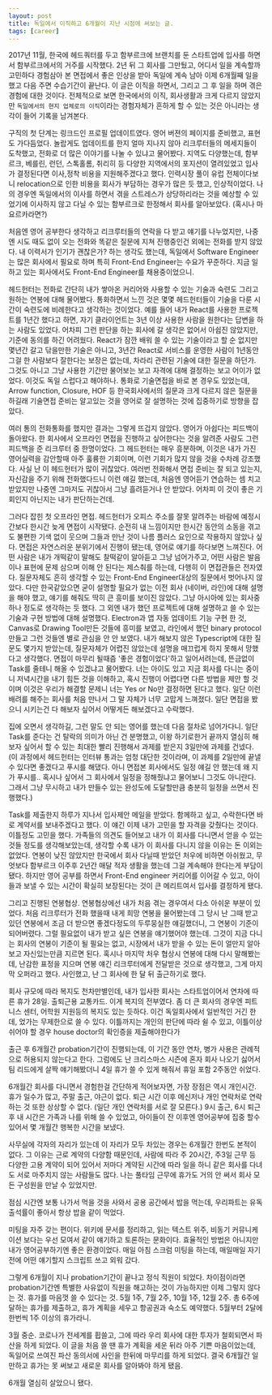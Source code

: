 ```yaml
---
layout: post
title: 독일에서 이직하고 6개월이 지난 시점에 써보는 글.
tags: [career]
---
```


2017년 11월, 한국에 헤드쿼터를 두고 함부르크에 브랜치를 둔 스타트업에 입사를 하면서 함부르크에서의 거주를 시작했다. 2년 뒤 그 회사를 그만뒀고, 어디서 일을 계속할까 고민하다 경험삼아 본 면접에서 좋은 인상을 받아 독일에 계속 남아 이제 6개월째 일을 했고 다음 주면 수습기간이 끝난다. 이 글은 이직을 하면서, 그리고 그 후 일을 하며 겪은 경험에 대한 것이다. 전체적으로 보면 한국에서의 이직, 회사생활과 크게 다르지 않았지만 `독일에서의 현지 업체로의 이직`이라는 경험자체가 흔하게 할 수 있는 것은 아니라는 생각이 들어 기록을 남겨본다.

구직의 첫 단계는 링크드인 프로필 업데이트였다. 영어 버젼의 페이지를 준비했고, 표현도 가다듬었다. 놀랍게도 업데이트를 한지 얼마 지나지 않아 리크루터들의 메세지들이 도착했고, 전화로 더 많은 이야기를 나눌 수 있냐고 물어봤다. 지역도 다양했는데, 함부르크, 베를린, 런던, 스톡홀롬, 취리히 등 다양한 지역에서의 포지션이 열려있었고 입사가 결정된다면 이사,정착 비용을 지원해주겠다고 했다. 인력시장 풀이 유럽 전체이다보니 relocation으로 인한 비용을 회사가 부담하는 경우가 많은 듯 했고, 인상적이었다. 나의 경우엔 독일에서의 이사를 하면서 겪을 스트레스가 상당하리라는 것을 예상할 수 있었기에 이사하지 않고 다닐 수 있는 함부르크로 한정해서 회사를 알아보았다. (혹시나 마요르카라면?)

처음엔 영어 공부한다 생각하고 리크루터들의 연락을 다 받고 얘기를 나누었지만, 나중엔 시도 때도 없이 오는 전화와 똑같은 질문에 지쳐 진행중인건 외에는 전화를 받지 않았다. 내 이력서가 인기가 괜찮은가? 하는 생각도 했는데, 독일에서 Software Engineer는 많은 회사에서 필요로 하며 특히 Front-End Engineer는 수요가 꾸준하다. 지금 일하고 있는 회사에서도 Front-End Engineer를 채용중이었으니.

헤드헌터는 전화로 간단히 내가 쌓아온 커리어와 사용할 수 있는 기술과 숙련도 그리고 원하는 연봉에 대해 물어봤다. 통화하면서 느낀 것은 몇몇 헤드헌터들이 기술을 다룬 시간이 숙련도에 비례한다고 생각하는 것이었다. 예를 들어 내가 React를 사용한 프로젝트를 1년간 했다고 하면, 자기 클라이언트는 3년 이상 사용한 사람을 원한다는 답변을 하는 사람도 있었다. 어차피 그런 판단을 하는 회사에 갈 생각은 없어서 아쉽진 않았지만, 기준에 동의를 하긴 어려웠다. React가 잠깐 배워 쓸 수 있는 기술이라고 할 순 없지만 몇년간 갈고 닦을만한 기술은 아니고, 3년간 React로 서비스를 운영한 사람이 1년동안 그걸 한 사람보다 잘한다는 보장은 없는데, 차라리 관련된 기술에 대한 질문을 하던가. 그것도 아니고 그냥 사용한 기간만 물어보는 보고 자격에 대해 결정하는 보고 어이가 없었다. 이것도 독일 스럽다고 해야하나. 통화로 기술면접을 바로 본 경우도 있었는데, Arrow function, Closure, HOF 등 한국회사에서의 질문과 크게 다르지 않은 질문을 하길래 기술면접 준비는 알고있는 것을 영어로 잘 설명하는 것에 집중하기로 방향을 잡았다.

여러 통의 전화통화를 했지만 결과는 그렇게 뜨겁지 않았다. 영어가 아쉽다는 피드백이 돌아왔다. 한 회사에서 오프라인 면접을 진행하고 싶어한다는 것을 알려준 사람도 그런 피드백을 준 리크루터 중 한명이었다. 그 헤드헌터는 매우 흥분하며, 이것은 내가 가진 영어실력을 감안할때 아주 훌륭한 기회이며, 이런 기회가 많지 않을 것을 수차례 강조했다. 사실 난 이 헤드헌터가 많이 귀찮았다. 여러번 전화해서 면접 준비는 잘 되고 있는지, 자신감을 주기 위해 전화했다드니 이런 얘길 했는데, 처음엔 영어듣기 연습하는 셈 치고 받았지만 나중엔 그마저도 귀찮아서 그냥 흘려듣거나 안 받았다. 어차피 이 것이 좋은 기회인지 아닌지는 내가 판단하는건데.

그러다 잡힌 첫 오프라인 면접. 헤드헌터가 오피스 주소를 잘못 알려주는 바람에 예정시간보다 한시간 늦게 면접이 시작됐다. 순전히 내 느낌이지만 한시간 동안의 소동을 겪고도 불편한 기색 없이 웃으며 그들과 만난 것이 나름 플러스 요인으로 작용하지 않았나 싶다. 면접은 자연스러운 분위기에서 진행이 됐는데, 영어로 얘기를 하다보면 느껴진다. 어떤 사람은 내가 개떡같이 말해도 찰떡같이 알아듣고 그냥 넘어가주고, 어떤 사람은 발음이나 표현에 문제 삼으며 이해 안 된다는 제스춰를 하는데, 다행히 이 면접관들은 전자였다.  질문자체도 흔히 생각할 수 있는 Front-End Engineer대상의 질문에서 벗어나지 않았다. 다만 한국같았으면 굳이 설명할 필요가 없는 이전 회사 (네이버, 라인)에 대해 설명을 해야 했고, 얘기를 해줘도 딱히 큰 흥미를 보이진 않았다. 그냥 아시아에 있는 회사중 하나 정도로 생각하는 듯 했다. 그 외엔 내가 했던 프로젝트에 대해 설명하고 쓸 수 있는 기술과 구현 방법에 대해 설명했다. Electron과 앱 자동 업데이트 기능 구현 한 것, Canvas로 Drawing Tool만든 것들에 흥미를 보였고, 라인에서 했던 binary protocol 만들고 그런 것들엔 별로 관심을 안 안 보였다. 내가 해보지 않은 Typescript에 대한 질문도 몇가지 받았는데, 질문자체가 어렵진 않았는데 설명을 매끄럽게 하지 못해서 망했다고 생각했다. 면접이 마무리 될때즘 '좋은 경험이었다'하고 일어서려는데, 뜬금없이 Task를 줄테니 해올 수 있겠냐고 물어봤다. 너는 아이도 있고 지금 회사를 다니는 중이니 저녁시간을 내기 힘든 것을 이해하고, 혹시 진행이 어렵다면 다른 방법을 제안 할 것이며 이것은 우리가 해결할 문제니 너는 Yes or No만 결정하면 된다고 했다. 일단 이런 배려를 해주는 회사를 처음 만나서 그 말 자체가 너무 고맙게 느껴졌다. 일단 면접을 봤으니 시키는건 다 해보자 싶어서 어떻게든 해보겠다고 수락했다.

집에 오면서 생각하길, 그런 말도 안 되는 영어를 했는데 다음 절차로 넘어가다니. 일단 Task를 준다는 건 탈락의 의미가 아닌 건 분명했고, 이왕 하기로한거 끝까지 열심히 해보자 싶어서 할 수 있는 최대한 빨리 진행해서 과제를 받은지 3일만에 과제를 건넸다. (이 과정에서 헤드헌터는 인터뷰 통과는 엄청 대단한 것이라며, 이 과제를 2일만에 끝낼 수 있다면 좋겠다고 푸시를 해댔다. 아니 면접본 회사에서도 일정 얘길 안 했는데 왜 지가 푸시를.. 혹시나 싶어서 그 회사에서 일정을 정해줬냐고 물어보니 그것도 아니란다. 그래서 그냥 무시하고 내가 만들수 있는 완성도에 도달할만큼 충분히 일정을 쓰면서 진행했다.)

Task를 제출한지 하루가 지나서 입사제안 메일을 받았다. 함께하고 싶고, 수락한다면 바로 계약서를 보내주겠다고 했다. 이 얘긴 이제 내가 고민을 할 자격을 갖췄다는 것이다. 이틀정도 고민을 했다. 가족들의 의견도 들어보고 내가 이 회사를 다니면서 얻을 수 있는 것들 정도를 생각해보았는데, 생각할 수록 내가 이 회사를 다니지 않을 이유는 돈 이외는 없었다. 연봉이 낮진 않았지만 한국에서 회사 다닐때 받았던 처우에 비하면 아쉬웠고, 무엇보다 함부르크 이주후 2년간 매달 적자 생활을 했는데 그걸 계속해야 한다는게 부담이 됐다. 하지만 영어 공부를 하면서 Front-End engineer 커리어를 이어갈 수 있고, 아이들과 보낼 수 있는 시간이 확실히 보장된다는 것이 큰 메리트여서 입사를 결정하게 됐다.

그리고 진행된 연봉협상. 연봉협상에선 내가 처음 겪는 경우여서 다소 아쉬운 부분이 있었다. 처음 리크루터가 전화 했을때 내게 희망 연봉을 물어봤는데 그 당시 난 그때 받고 있던 연봉에서 조금 더 받으면 좋겠다정도의 두루뭉실한 얘길했더니, 그 연봉이 기준이 되어버렸다. 그럴 필요없이 내가 받고 싶은 연봉을 얘기했어야 했는데. 그것이 지금 다니는 회사의 연봉이 기준이 될 필요는 없고, 시장에서 내가 받을 수 있는 돈이 얼만지 알아보고 자신있는만큼 지르면 된다. 혹시나 마지막 처우 협상시 연봉에 대해 다시 말해봤는데, 난감한 표정을 지으며 연봉 얘긴 리크루터에게 전달받은 것으로 생각했고, 그게 마지막 오퍼라고 했다.  사인했고, 난 그 회사에 한 달 뒤 출근하기로 했다.

회사 규모에 따라 복지도 천차만별인데, 내가 입사한 회사는 스타트업이어서 연차에 따른 휴가 28일. 출퇴근용 교통카드. 이게 복지의 전부였다. 좀 더 큰 회사의 경우엔 피트니스 센터, 어학원 지원등의 복지도 있는 듯하다. 이건 독일회사에서 일반적인 거긴 한데, 었가는 무제한으로 쓸 수 있다. 이틀까지는 개인의 판단에 따라 쉴 수 있고, 이틀이상 쉬어야 할 경우 house doctor의 확인증을 제출해야한다가

출근 후 6개월간 probation기간이 진행되는데, 이 기간 동안 연차, 병가 사용은 관례적으로 허용되지 않는다고 한다.  그럼에도 난 크리스마스 시즌에 혼자 회사 나오기 싫어서 팀 리드에게 살짝 얘기해봤더니 4일 휴가 쓸 수 있게 해줘서 휴일 포함 2주동안 쉬었다.

6개월간 회사를 다니면서 경험한걸 간단하게 적어보자면, 가장 장점은 역시 개인시간. 휴가 일수가 많고, 주말 출근, 야근이 없다. 퇴근 시간 이후 메신저나 개인 연락처로 연락하는 것 또한 상상할 수 없다. (일단 개인 연락처를 서로 잘 모른다.) 9시 출근, 6시 퇴근 후 내 시간은 가족과 나를 위해 쓸 수 있었고, 아이들이 잔 이후엔 영어공부에 집중 할수 있어서 몇 개월간 행복한 시간을 보냈다.

사무실에 각자의 자리가 있는데 이 자리가 모두 차있는 경우는 6개월간 한번도 본적이 없다. 그 이유는 근로 계약의 다양함 때문인데, 사람에 따라 주 20시간, 주3일 근무 등 다양한 고용 계약이 되어 있어서 저마다 계약된 시간에 따라 일을 하니 같은 회사를 다녀도 서로 마주치지 않는 사람들도 많다. 나는 풀타임 근무에 휴가도 거의 안 써서 회사 모든 구성원을 만날 수 있었지만.

점심 시간엔 보통 나가서 먹을 것을 사와서 공용 공간에서 밥을 먹는데, 우리파트는 유독 출석률이 좋아서 항상 밥을 같이 먹었다.

미팅을 자주 갖는 편이다. 위키에 문서를 정리하고, 읽는 텍스트 위주, 비동기 커뮤니케이션 보다는 우선 모여서 같이 얘기하고 토론하는 문화이다. 효율적인 방법은 아니지만 내가 영어공부하기엔 좋은 환경이었다. 매일 아침 스크럼 미팅을 하는데, 매일매일 자기전에 어떤 얘기할지 스크립트 쓰고 외워 갔다.

그렇게 6개월이 지나 probation기간이 끝나고 정식 직원이 되었다. 차이점이라면 probation기간엔 특별한 사유없이 직원을 해고하는 것이 가능하지만 이제 그렇지 않다는 것. 휴가를 마음껏 쓸 수 있다는 것. 5월 1주, 7월 2주, 10월 1주, 12월 2주. 총 6주에 달하는 휴가를 제출하고, 휴가 계획을 세우고 항공권과 숙소도 예약했다. 5월부터 2달에 한번씩 1주 이상의 휴가라니.

3월 중순. 코로나가 전세계를 휩쓸고, 그에 따라 우리 회사에 대한 투자가 철회되면서 파산을 하게 되었다. 이 글을 처음 쓸 땐 휴가 계획을 세운 뒤라 아주 기쁜 마음이었는데, 독일어로 쓰여진 파산 동의서에 사인을 한뒤에  마무리를 하게 되었다. 결국 6개월간 일만하고 휴가는 못 써보고 새로운 회사를 알아봐야 하게 됐음.

6개월 열심히 살았으니 됐다.